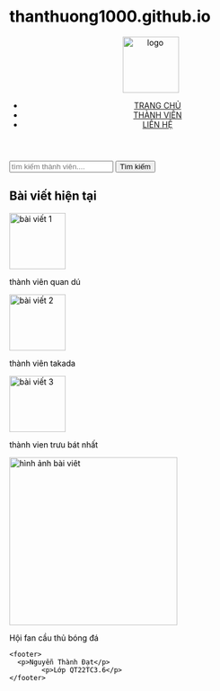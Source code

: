 # thanthuong1000.github.io
<html>
<head>
<meta charset="utf-8">
<title>takada fc</title>
	<link rel="stylesheet" href="siu.css">
	<style type="text/css">
	body,td,th {
    color: #000000;
}
    </style>
</head>
<body>
	<header>
		<div class="logo">
		 <img src="file:///C|/xamppp/htdocs/thuong/uploadsuploadstải xuốnggg.jpg" alt="logo" width="100">
		</div>
		<nav class="menu">
			<ul>
		<li><a href="#">TRANG CHỦ</a></li>
		<li><a href="#">THÀNH VIÊN</a></li>
		<li><a href="#">LIÊN HỆ</a></li>
			</ul>
			</nav>
		</header>
		<div  class="continer">
			<div class="col1">
				<div class="search-bar">
				  <form action="/search" method="get">
						<input type="text" name="query" placeholder="tìm kiếm thành viên....">
					<button type="submit"> Tìm kiếm</button>
					</form>
			  </div>
				<h2>Bài viết hiện tại</h2>
				<div class="post">
					<img src="file:///C|/xamppp/htdocs/thuong/1.jpg" alt="bài viết 1" width="100">
					<p>thành viên quan dú</p>
			  </div>
				<div class="post">
					<img src="file:///C|/xamppp/htdocs/thuong/nhachot2.jpg" alt="bài viết 2" width="100">
					<p>thành viên takada</p>
			  </div>
				<div class="post">
					<img src="file:///C|/xamppp/htdocs/thuong/nhachot 1.jpg" alt="bài viết 3" width="100">
					<p>thành vien trưu bát nhất</p>
				</div>
			</div>
			<div class="col2">
				<img src="file:///C|/xamppp/htdocs/thuong/nhachot3.jpg" alt="hình ảnh bài viêt " width="299">
				<p>Hội fan cầu thủ bóng đá</p>
			</div>
</div>
		
	<footer>
	  <p>Nguyễn Thành Đạt</p>
			<p>Lớp QT22TC3.6</p>
	</footer>
	
</body>
</html>
